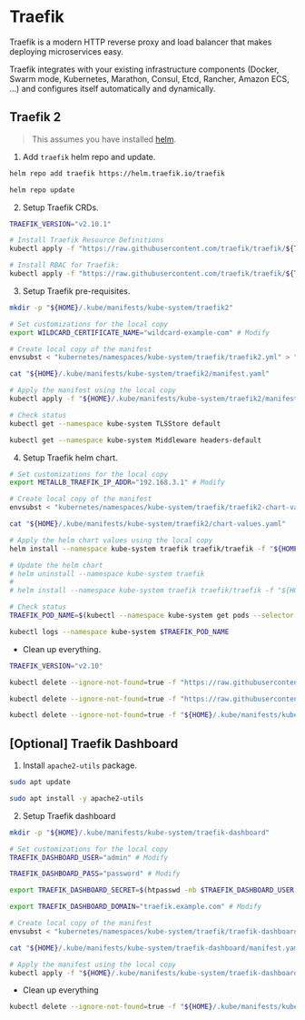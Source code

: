# Traefik

Traefik is a modern HTTP reverse proxy and load balancer that makes deploying microservices easy.

Traefik integrates with your existing infrastructure components (Docker, Swarm mode, Kubernetes, Marathon, Consul, Etcd, Rancher, Amazon ECS, ...) and configures itself automatically and dynamically.

## Traefik 2

> This assumes you have installed [helm](../linux/shared/scripts/helm-install.sh).

1. Add `traefik` helm repo and update.

```sh
helm repo add traefik https://helm.traefik.io/traefik

helm repo update
```

2. Setup Traefik CRDs.

```sh
TRAEFIK_VERSION="v2.10.1"

# Install Traefik Resource Definitions
kubectl apply -f "https://raw.githubusercontent.com/traefik/traefik/${TRAEFIK_VERSION}/docs/content/reference/dynamic-configuration/kubernetes-crd-definition-v1.yml"

# Install RBAC for Traefik:
kubectl apply -f "https://raw.githubusercontent.com/traefik/traefik/${TRAEFIK_VERSION}/docs/content/reference/dynamic-configuration/kubernetes-crd-rbac.yml"
```

3. Setup Traefik pre-requisites.

```sh
mkdir -p "${HOME}/.kube/manifests/kube-system/traefik2"

# Set customizations for the local copy
export WILDCARD_CERTIFICATE_NAME="wildcard-example-com" # Modify

# Create local copy of the manifest
envsubst < "kubernetes/namespaces/kube-system/traefik/traefik2.yml" > "${HOME}/.kube/manifests/kube-system/traefik2/manifest.yaml"

cat "${HOME}/.kube/manifests/kube-system/traefik2/manifest.yaml"

# Apply the manifest using the local copy
kubectl apply -f "${HOME}/.kube/manifests/kube-system/traefik2/manifest.yaml"

# Check status
kubectl get --namespace kube-system TLSStore default

kubectl get --namespace kube-system Middleware headers-default
```

4. Setup Traefik helm chart.

```sh
# Set customizations for the local copy
export METALLB_TRAEFIK_IP_ADDR="192.168.3.1" # Modify

# Create local copy of the manifest
envsubst < "kubernetes/namespaces/kube-system/traefik/traefik2-chart-values.yml" > "${HOME}/.kube/manifests/kube-system/traefik2/chart-values.yaml"

cat "${HOME}/.kube/manifests/kube-system/traefik2/chart-values.yaml"

# Apply the helm chart values using the local copy
helm install --namespace kube-system traefik traefik/traefik -f "${HOME}/.kube/manifests/kube-system/traefik2/chart-values.yaml"

# Update the helm chart
# helm uninstall --namespace kube-system traefik
#
# helm install --namespace kube-system traefik traefik/traefik -f "${HOME}/.kube/manifests/kube-system/traefik2/chart-values.yaml"

# Check status
TRAEFIK_POD_NAME=$(kubectl --namespace kube-system get pods --selector "app.kubernetes.io/name=traefik" --output=name)

kubectl logs --namespace kube-system $TRAEFIK_POD_NAME
```

* Clean up everything.

```sh
TRAEFIK_VERSION="v2.10"

kubectl delete --ignore-not-found=true -f "https://raw.githubusercontent.com/traefik/traefik/${TRAEFIK_VERSION}/docs/content/reference/dynamic-configuration/kubernetes-crd-definition-v1.yml"

kubectl delete --ignore-not-found=true -f "https://raw.githubusercontent.com/traefik/traefik/${TRAEFIK_VERSION}/docs/content/reference/dynamic-configuration/kubernetes-crd-rbac.yml"

kubectl delete --ignore-not-found=true -f "${HOME}/.kube/manifests/kube-system/traefik2/manifest.yaml"
```

## [Optional] Traefik Dashboard

1. Install `apache2-utils` package.

```sh
sudo apt update

sudo apt install -y apache2-utils
```

2. Setup Traefik dashboard

```sh
mkdir -p "${HOME}/.kube/manifests/kube-system/traefik-dashboard"

# Set customizations for the local copy
TRAEFIK_DASHBOARD_USER="admin" # Modify

TRAEFIK_DASHBOARD_PASS="password" # Modify

export TRAEFIK_DASHBOARD_SECRET=$(htpasswd -nb $TRAEFIK_DASHBOARD_USER $TRAEFIK_DASHBOARD_PASS | openssl base64)

export TRAEFIK_DASHBOARD_DOMAIN="traefik.example.com" # Modify

# Create local copy of the manifest
envsubst < "kubernetes/namespaces/kube-system/traefik/traefik-dashboard.yml" > "${HOME}/.kube/manifests/kube-system/traefik-dashboard/manifest.yaml"

cat "${HOME}/.kube/manifests/kube-system/traefik-dashboard/manifest.yaml"

# Apply the manifest using the local copy
kubectl apply -f "${HOME}/.kube/manifests/kube-system/traefik-dashboard/manifest.yaml"
```

* Clean up everything

```sh
kubectl delete --ignore-not-found=true -f "${HOME}/.kube/manifests/kube-system/traefik-dashboard/manifest.yaml"
```
